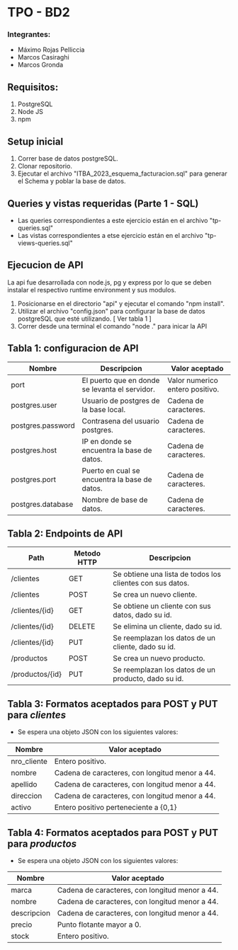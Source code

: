 # TPO - BD2
### Integrantes: 
- Máximo Rojas Pelliccia
- Marcos Casiraghi
- Marcos Gronda

## Requisitos:
1) PostgreSQL
2) Node JS 
3) npm

## Setup inicial
1) Correr base de datos postgreSQL.
2) Clonar repositorio.
2) Ejecutar el archivo "ITBA_2023_esquema_facturacion.sql" para generar el Schema y poblar la base de datos.

## Queries y vistas requeridas (Parte 1 - SQL)
- Las queries correspondientes a este ejercicio están en el archivo "tp-queries.sql"
- Las vistas correspondientes a etse ejercicio están en el archivo "tp-views-queries.sql"

## Ejecucion de API
La api fue desarrollada con node.js, pg y express por lo que se deben instalar el respectivo runtime environment y sus modulos.

1) Posicionarse en el directorio "api" y ejecutar el comando "npm install".
2) Utilizar el archivo "config.json" para configurar la base de datos postgreSQL que esté utilizando. [ Ver tabla 1 ]
3) Correr desde una terminal el comando "node ." para inicar la API

## Tabla 1: configuracion de API
| Nombre            | Descripcion                                    | Valor aceptado                  |
|-------------------|------------------------------------------------|---------------------------------|
| port              | El puerto que en donde se levanta el servidor. | Valor numerico entero positivo. |
| postgres.user     | Usuario de postgres de la base local.          | Cadena de caracteres.           |
| postgres.password | Contrasena del usuario postgres.               | Cadena de caracteres.           |
| postgres.host     | IP en donde se encuentra la base de datos.     | Cadena de caracteres.           |
| postgres.port     | Puerto en cual se encuentra la base de datos.  | Cadena de caracteres.           |
| postgres.database | Nombre de base de datos.                       | Cadena de caracteres.           |

## Tabla 2: Endpoints de API
| Path            | Metodo HTTP | Descripcion                                               | 
|-----------------|-------------|-----------------------------------------------------------|
| /clientes       | GET         | Se obtiene una lista de todos los clientes con sus datos. |
| /clientes       | POST        | Se crea un nuevo cliente.                                 | 
| /clientes/{id}  | GET         | Se obtiene un cliente con sus datos, dado su id.          |
| /clientes/{id}  | DELETE      | Se elimina un cliente, dado su id.                        |
| /clientes/{id}  | PUT         | Se reemplazan los datos de un cliente, dado su id.        |
| /productos      | POST        | Se crea un nuevo producto.                                | 
| /productos/{id} | PUT         | Se reemplazan los datos de un producto, dado su id.       |

## Tabla 3: Formatos aceptados para POST y PUT para _clientes_

- Se espera una objeto JSON con los siguientes valores:

| Nombre      | Valor aceptado                                 |
|-------------|------------------------------------------------|
| nro_cliente | Entero positivo.                               |
| nombre      | Cadena de caracteres, con longitud menor a 44. |
| apellido    | Cadena de caracteres, con longitud menor a 44. |
| direccion   | Cadena de caracteres, con longitud menor a 44. |
| activo      | Entero positivo perteneciente a {0,1}          |

## Tabla 4: Formatos aceptados para POST y PUT para _productos_

- Se espera una objeto JSON con los siguientes valores:

| Nombre      | Valor aceptado                                 |
|-------------|------------------------------------------------|
| marca       | Cadena de caracteres, con longitud menor a 44. |
| nombre      | Cadena de caracteres, con longitud menor a 44. |
| descripcion | Cadena de caracteres, con longitud menor a 44. |
| precio      | Punto flotante mayor a 0.                      |
| stock       | Entero positivo.                               |


